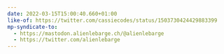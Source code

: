 ```yaml
---
date: 2022-03-15T15:00:40.660+01:00
like-of: https://twitter.com/cassiecodes/status/1503730424429883399
mp-syndicate-to:
  - https://mastodon.alienlebarge.ch/@alienlebarge
  - https://twitter.com/alienlebarge
---
```

